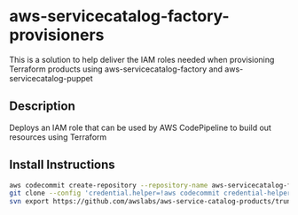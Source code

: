 # aws-servicecatalog-factory-provisioners
This is a solution to help deliver the IAM roles needed when provisioning Terraform products using 
aws-servicecatalog-factory and aws-servicecatalog-puppet

## Description
Deploys an IAM role that can be used by AWS CodePipeline to build out resources using Terraform

## Install Instructions

```bash
aws codecommit create-repository --repository-name aws-servicecatalog-factory-provisioners-terraform
git clone --config 'credential.helper=!aws codecommit credential-helper $@' --config 'credential.UseHttpPath=true' https://git-codecommit.eu-west-1.amazonaws.com/v1/repos/aws-servicecatalog-factory-provisioners-terraform
svn export https://github.com/awslabs/aws-service-catalog-products/trunk/aws-servicecatalog-factory-provisioners/terraform/v1 aws-servicecatalog-factory-provisioners-terraform --force
```

